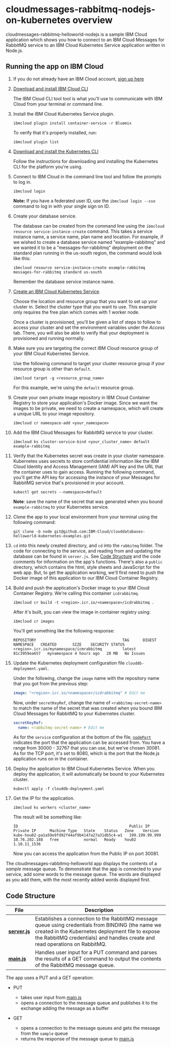 # cloudmessages-rabbitmq-nodejs-on-kubernetes overview

cloudmessages-rabbitmq-helloworld-nodejs is a sample IBM Cloud application which shows you how to connect to an IBM Cloud Messages for RabbitMQ service to an IBM Cloud Kubernetes Service application written in Node.js.

## Running the app on IBM Cloud

1. If you do not already have an IBM Cloud account, [sign up here][IBMCloud_signup_url]

2. [Download and install IBM Cloud CLI][Download_IBMCloud_cli]

    The IBM Cloud CLI tool tool is what you'll use to communicate with IBM Cloud from your terminal or command line.

3. Install the IBM Cloud Kubernetes Service plugin.

      ```shell
      ibmcloud plugin install container-service -r Bluemix
      ```

      To verify that it's properly installed, run:

      ```shell
      ibmcloud plugin list
      ```

4. [Download and install the Kubernetes CLI][Download_Kubernetes_cli]

      Follow the instructions for downloading and installing the Kubernetes CLI for the platform you're using.

5. Connect to IBM Cloud in the command line tool and follow the prompts to log in.

      ```shell
      ibmcloud login
      ```

      **Note:** If you have a federated user ID, use the `ibmcloud login --sso` command to log in with your single sign on ID.

6. Create your database service.

      The database can be created from the command line using the `ibmcloud resource service-instance-create` command. This takes a
      service instance name, a service name, plan name and location. For example, if we wished to create a database service named "example-rabbitmq" and we wanted it to be a "messages-for-rabbitmq" deployment on the standard plan running in the us-south region, the command would look like this:

      ```shell
      ibmcloud resource service-instance-create example-rabbitmq messages-for-rabbitmq standard us-south
      ```
      Remember the database service instance name.

7. [Create an IBM Cloud Kubernetes Service](https://cloud.ibm.com/containers-kubernetes/overview).

      Choose the location and resource group that you want to set up your cluster in. Select the cluster type that you want to use. This example only requires the free plan which comes with 1 worker node.

      Once a cluster is provisioned, you'll be given a list of steps to follow to access your cluster and set the environment variables under the _Access_ tab. There, you will also be able to verify that your deployment is provisioned and running normally.

8. Make sure you are targeting the correct IBM Cloud resource group of your IBM Cloud Kubernetes Service.

      Use the following command to target your cluster resource group if your resource group is other than `default`.

      ```shell
      ibmcloud target -g <resource_group_name>
      ```

      For this example, we're using the `default` resource group.

9. Create your own private image repository in IBM Cloud Container Registry to store your application's Docker image. Since we want the images to be private, we need to create a namespace, which will create a unique URL to your image repository.  

      ```shell
      ibmcloud cr namespace-add <your_namespace>
      ```

10. Add the IBM Cloud Messages for RabbitMQ service to your cluster.

      ```shell
      ibmcloud ks cluster-service-bind <your_cluster_name> default example-rabbitmq
      ```

11. Verify that the Kubernetes secret was create in your cluster namespace. Kubernetes uses secrets to store confidential information like the IBM Cloud Identity and Access Management (IAM) API key and the URL that the container uses to gain access. Running the following command, you'll get the API key for accessing the instance of your Messages for RabbitMQ service that's provisioned in your account.

      ```shell
      kubectl get secrets --namespace=default
      ```

    **Note**: save the name of the secret that was generated when you bound `example-rabbitmq` to your Kubernetes service.

12. Clone the app to your local environment from your terminal using the following command:

      ```shell
      git clone -b node git@github.com:IBM-Cloud/clouddatabases-helloworld-kubernetes-examples.git
      ```

13. `cd` into this newly created directory, and `cd` into the `rabbitmq` folder. The code for connecting to the service, and reading from and updating the database can be found in `server.js`. See [Code Structure](#code-structure) and the code comments for information on the app's functions. There's also a `public` directory, which contains the html, style sheets and JavaScript for the web app. But, to get the application working, we'll first need to push the Docker image of this application to our IBM Cloud Container Registry.

14. Build and push the application's Docker image to your IBM Cloud Container Registry. We're calling this container `icdrabbitmq`.

    ```shell
    ibmcloud cr build -t <region>.icr.io/<namespace>/icdrabbitmq .
    ```

    After it's built, you can view the image in container registry using:

    ```shell
    ibmcloud cr images
    ```

    You'll get something like the following response:

    ```shell
    REPOSITORY                                      TAG      DIGEST         NAMESPACE   CREATED       SIZE    SECURITY STATUS
    <region>.icr.io/mynamespace/icmrabbitmq         latest   81c3959ea657   mynamespace 4 hours ago   28 MB   No Issues
    ```

15. Update the Kubernetes deployment configuration file `clouddb-deployment.yaml`.

    Under the following, change the `image` name with the repository name that you got from the previous step:

    ```yaml
    image: "<region>.icr.io/<namespace>/icdrabbitmq" # Edit me
    ```

    Now, under `secretKeyRef`, change the name of `<rabbitmq-secret-name>` to match the name of the secret that was created when you bound IBM Cloud Messages for RabbitMQ to your Kubernetes cluster.

    ```yaml
    secretKeyRef:
      name: <rabbitmq-secret-name> # Edit me
    ```

    As for the `service` configuration at the bottom of the file, [`nodePort`][nodePort_information] indicates the port that the application can be accessed from. You have a range from 30000 - 32767 that you can use, but we've chosen 30081. As for the TCP port, it's set to 8080, which is the port that the Node.js application runs on in the container.

16. Deploy the application to IBM Cloud Kubernetes Service. When you deploy the application, it will automatically be bound to your Kubernetes cluster.

    ```shell
    kubectl apply -f clouddb-deployment.yaml
    ```

17. Get the IP for the application.

    ```shell
    ibmcloud ks workers <cluster_name>
    ```

    The result will be something like:

    ```shell
    ID                                                 Public IP        Private IP      Machine Type   State    Status   Zone    Version
    kube-hou02-pa1a59e9fd92f44af9b4147a27a31db5c4-w1   199.199.99.999   10.76.202.188   free           normal   Ready    hou02   1.10.11_1536
    ```

    Now you can access the application from the Public IP on port 30081.

The cloudmessages-rabbitmq-helloworld app displays the contents of a _sample_ message queue. To demonstrate that the app is connected to your service, add some words to the message queue. The words are displayed as you add them, with the most recently added words displayed first.

## Code Structure

| File | Description |
| ---- | ----------- |
|[**server.js**](server.js)|Establishes a connection to the RabbitMQ message queue using credentials from BINDING (the name we created in the Kubernetes deployment file to expose the RabbitMQ credentials) and handles create and read operations on RabbitMQ. |
|[**main.js**](public/javascripts/main.js)|Handles user input for a PUT command and parses the results of a GET command to output the contents of the RabbitMQ message queue.|

The app uses a PUT and a GET operation:

- PUT
  - takes user input from [main.js](public/javascript/main.js)
  - opens a connection to the message queue and publishes it to the exchange adding the message as a buffer

- GET
  - opens a connection to the message queues and gets the message from the `sample` queue
  - returns the response of the message queue to [main.js](public/javascript/main.js)



[messages_for_rabbitmq_url]: https://cloud.ibm.com/catalog/services/messages-for-rabbitmq
[IBMCloud_signup_url]: https://cloud.ibm.com/registration/?cm_mmc=Display-SampleApp-_-IBMCloudSampleApp-messagesforrabbitmq
[Download_IBMCloud_cli]: https://console.bluemix.net/docs/cli/reference/bluemix_cli/download_cli.html
[Download_Kubernetes_cli]: https://kubernetes.io/docs/tasks/tools/install-kubectl/
[nodePort_information]: https://console.bluemix.net/docs/containers/cs_nodeport.html#nodeport